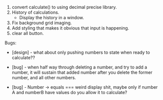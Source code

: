 1. convert calculate() to using decimal precise library.
4. History of calculations.
    - Display the history in a window.
5. Fix background grid imaging.
8. Add styling that makes it obvious that input is happening.
9. clear all button.



Bugs:

- [design] - what about only pushing numbers to state when ready to calculate??

- [bug] - when half way through deleting a number, and try to add a number, it will sustain that added number after you delete the former number, and all other numbers.

- [bug] - Number -> equals === weird display shit, maybe only if number A and numberB have values do you allow it to calculate? 






















